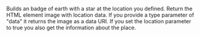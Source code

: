 Builds an badge of earth with a star at the location you defined. Return the HTML element image with location data. If you provide a type parameter of "data" it returns the image as a data URI. If you set the location parameter to true you also get the information about the place.